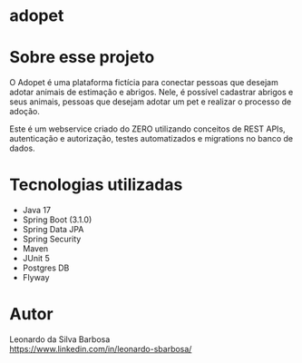 # adopet

# Sobre esse projeto
O Adopet é uma plataforma fictícia para conectar pessoas que desejam adotar animais de estimação e abrigos. Nele, é possível cadastrar abrigos e seus animais, pessoas que desejam adotar um pet e realizar o processo de adoção. 

Este é um webservice criado do ZERO utilizando conceitos de REST APIs, autenticação e autorização, testes automatizados e migrations no banco de dados.

# Tecnologias utilizadas
- Java 17
- Spring Boot (3.1.0)
- Spring Data JPA
- Spring Security
- Maven
- JUnit 5 
- Postgres DB
- Flyway

# Autor
Leonardo da Silva Barbosa<br>
https://www.linkedin.com/in/leonardo-sbarbosa/
